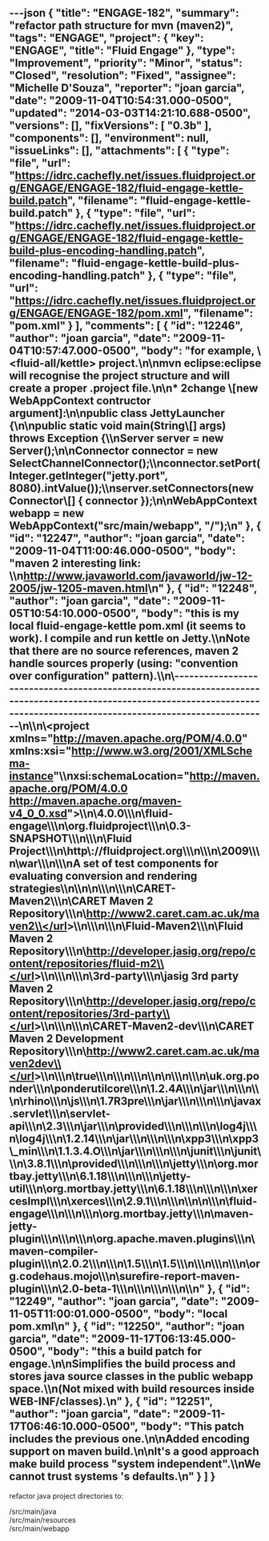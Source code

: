 ---json
{
  "title": "ENGAGE-182",
  "summary": "refactor path structure for mvn (maven2)",
  "tags": "ENGAGE",
  "project": {
    "key": "ENGAGE",
    "title": "Fluid Engage"
  },
  "type": "Improvement",
  "priority": "Minor",
  "status": "Closed",
  "resolution": "Fixed",
  "assignee": "Michelle D'Souza",
  "reporter": "joan garcia",
  "date": "2009-11-04T10:54:31.000-0500",
  "updated": "2014-03-03T14:21:10.688-0500",
  "versions": [],
  "fixVersions": [
    "0.3b"
  ],
  "components": [],
  "environment": null,
  "issueLinks": [],
  "attachments": [
    {
      "type": "file",
      "url": "https://idrc.cachefly.net/issues.fluidproject.org/ENGAGE/ENGAGE-182/fluid-engage-kettle-build.patch",
      "filename": "fluid-engage-kettle-build.patch"
    },
    {
      "type": "file",
      "url": "https://idrc.cachefly.net/issues.fluidproject.org/ENGAGE/ENGAGE-182/fluid-engage-kettle-build-plus-encoding-handling.patch",
      "filename": "fluid-engage-kettle-build-plus-encoding-handling.patch"
    },
    {
      "type": "file",
      "url": "https://idrc.cachefly.net/issues.fluidproject.org/ENGAGE/ENGAGE-182/pom.xml",
      "filename": "pom.xml"
    }
  ],
  "comments": [
    {
      "id": "12246",
      "author": "joan garcia",
      "date": "2009-11-04T10:57:47.000-0500",
      "body": "for example, \\<fluid-all/kettle> project.\n\nmvn eclipse:eclipse will recognise the project structure and will create a proper .project file.\n\n* 2change \\[new WebAppContext contructor argument]:\n\npublic class JettyLauncher {\n\npublic static void main(String\\[] args) throws Exception {\\\nServer server = new Server();\n\nConnector connector = new SelectChannelConnector();\\\nconnector.setPort(Integer.getInteger(\"jetty.port\", 8080).intValue());\\\nserver.setConnectors(new Connector\\[] { connector });\n\nWebAppContext webapp = new WebAppContext(\"src/main/webapp\", \"/\");\n"
    },
    {
      "id": "12247",
      "author": "joan garcia",
      "date": "2009-11-04T11:00:46.000-0500",
      "body": "maven 2 interesting link: \\\n<http://www.javaworld.com/javaworld/jw-12-2005/jw-1205-maven.html>\n"
    },
    {
      "id": "12248",
      "author": "joan garcia",
      "date": "2009-11-05T10:54:10.000-0500",
      "body": "this is my local fluid-engage-kettle pom.xml  (it seems to work). I compile and run kettle on Jetty.\\\nNote that there are no source references, maven 2 handle sources properly (using: \"convention over configuration\" pattern).\\\n\\----------------------------------------------------------------------------------------------------------------------------------------------------------------------------\n\\\n\\<project xmlns=\"<http://maven.apache.org/POM/4.0.0>\" xmlns:xsi=\"<http://www.w3.org/2001/XMLSchema-instance>\"\\\nxsi:schemaLocation=\"<http://maven.apache.org/POM/4.0.0> <http://maven.apache.org/maven-v4_0_0.xsd>\">\\\n\\<modelVersion>4.0.0\\</modelVersion>\\\n\\<artifactId>fluid-engage\\</artifactId>\\\n\\<groupId>org.fluidproject\\</groupId>\\\n\\<version>0.3-SNAPSHOT\\</version>\\\n\\<organization>\\\n\\<name>Fluid Project\\</name>\\\n\\<url>http\\://fluidproject.org\\</url>\\\n\\</organization>\\\n\\<inceptionYear>2009\\</inceptionYear>\\\n\\<packaging>war\\</packaging>\\\n\\<description>\\\nA set of test components for evaluating conversion and rendering strategies\\\n\\</description>\n\n\\<repositories>\\\n\\<repository>\\\n\\<id>CARET-Maven2\\</id>\\\n\\<name>CARET Maven 2 Repository\\</name>\\\n\\<url>[http://www2.caret.cam.ac.uk/maven2\\</url](http://www2.caret.cam.ac.uk/maven2%3C/url)>\\\n\\</repository>\\\n\\<repository>\\\n\\<id>Fluid-Maven2\\</id>\\\n\\<name>Fluid Maven 2 Repository\\</name>\\\n\\<url>[http://developer.jasig.org/repo/content/repositories/fluid-m2\\</url](http://developer.jasig.org/repo/content/repositories/fluid-m2%3C/url)>\\\n\\</repository>\\\n\\<repository>\\\n\\<id>3rd-party\\</id>\\\n\\<name>jasig 3rd party Maven 2 Repository\\</name>\\\n\\<url>[http://developer.jasig.org/repo/content/repositories/3rd-party\\</url](http://developer.jasig.org/repo/content/repositories/3rd-party%3C/url)>\\\n\\</repository>\\\n\\<repository>\\\n\\<id>CARET-Maven2-dev\\</id>\\\n\\<name>CARET Maven 2 Development Repository\\</name>\\\n\\<url>[http://www2.caret.cam.ac.uk/maven2dev\\</url](http://www2.caret.cam.ac.uk/maven2dev%3C/url)>\\\n\\<snapshots>\\\n\\<enabled>true\\</enabled>\\\n\\</snapshots>\\\n\\</repository>\\\n\\</repositories>\n\n\\<dependencies>\\\n\\<dependency>\\\n\\<groupId>uk.org.ponder\\</groupId>\\\n\\<artifactId>ponderutilcore\\</artifactId>\\\n\\<version>1.2.4A\\</version>\\\n\\<type>jar\\</type>\\\n\\</dependency>\\\n\\<dependency>\\\n\\<groupId>rhino\\</groupId>\\\n\\<artifactId>js\\</artifactId>\\\n\\<version>1.7R3pre\\</version>\\\n\\<type>jar\\</type>\\\n\\</dependency>\\\n\\<dependency>\\\n\\<groupId>javax.servlet\\</groupId>\\\n\\<artifactId>servlet-api\\</artifactId>\\\n\\<version>2.3\\</version>\\\n\\<type>jar\\</type>\\\n\\<scope>provided\\</scope>\\\n\\</dependency>\\\n\\<dependency>\\\n\\<groupId>log4j\\</groupId>\\\n\\<artifactId>log4j\\</artifactId>\\\n\\<version>1.2.14\\</version>\\\n\\<type>jar\\</type>\\\n\\</dependency>\\\n\\<dependency>\\\n\\<groupId>xpp3\\</groupId>\\\n\\<artifactId>xpp3\\_min\\</artifactId>\\\n\\<version>1.1.3.4.O\\</version>\\\n\\<type>jar\\</type>\\\n\\</dependency>\\\n\\<dependency>\\\n\\<groupId>junit\\</groupId>\\\n\\<artifactId>junit\\</artifactId>\\\n\\<version>3.8.1\\</version>\\\n\\<scope>provided\\</scope>\\\n\\</dependency>\\\n\\<dependency>\\\n\\<artifactId>jetty\\</artifactId>\\\n\\<groupId>org.mortbay.jetty\\</groupId>\\\n\\<version>6.1.18\\</version>\\\n\\</dependency>\\\n\\<dependency>\\\n\\<artifactId>jetty-util\\</artifactId>\\\n\\<groupId>org.mortbay.jetty\\</groupId>\\\n\\<version>6.1.18\\</version>\\\n\\</dependency>\\\n\\<dependency>\\\n\\<artifactId>xercesImpl\\</artifactId>\\\n\\<groupId>xerces\\</groupId>\\\n\\<version>2.9.1\\</version>\\\n\\</dependency>\\\n\\</dependencies>\n\n\\<build>\\\n\\<finalName>fluid-engage\\</finalName>\\\n\\<plugins>\\\n\\<plugin>\\\n\\<groupId>org.mortbay.jetty\\</groupId>\\\n\\<artifactId>maven-jetty-plugin\\</artifactId>\\\n\\</plugin>\\\n\\<plugin>\\\n\\<groupId>org.apache.maven.plugins\\</groupId>\\\n\\<artifactId>maven-compiler-plugin\\</artifactId>\\\n\\<version>2.0.2\\</version>\\\n\\<configuration>\\\n\\<source>1.5\\</source>\\\n\\<target>1.5\\</target>\\\n\\</configuration>\\\n\\</plugin>\\\n\\<plugin>\\\n\\<groupId>org.codehaus.mojo\\</groupId>\\\n\\<artifactId>surefire-report-maven-plugin\\</artifactId>\\\n\\<version>2.0-beta-1\\</version>\\\n\\</plugin>\\\n\\</plugins>\\\n\\</build>\\\n\\</project>\n"
    },
    {
      "id": "12249",
      "author": "joan garcia",
      "date": "2009-11-05T11:00:01.000-0500",
      "body": "local pom.xml\n"
    },
    {
      "id": "12250",
      "author": "joan garcia",
      "date": "2009-11-17T06:13:45.000-0500",
      "body": "this a build patch for engage.\n\nSimplifies the build process and stores java source classes in the public webapp space.\\\n(Not mixed with build resources inside WEB-INF/classes).\n"
    },
    {
      "id": "12251",
      "author": "joan garcia",
      "date": "2009-11-17T06:46:10.000-0500",
      "body": "This patch includes the previous one.\n\nAdded encoding support on maven build.\n\nIt's a good approach make build process \"system independent\".\\\nWe cannot trust systems 's defaults.\n"
    }
  ]
}
---
refactor java project directories to:

/src/main/java\
/src/main/resources\
/src/main/webapp

        